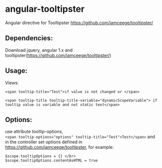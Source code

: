 # angular-tooltipster
Angular directive for Tooltipster https://github.com/iamceege/tooltipster/

## Dependencies:

Download jquery, angular 1.x and tooltipster(https://github.com/iamceege/tooltipster/)

## Usage:

Views:

```
<span tooltip-title="Test">if value is not changed or </span>
```
```
<span tooltip-title tooltip-title-variable="dynamicScopeVariable"> if tooltip value is variable and not static text</span>
```

## Options:

use attribute tooltip-options, </br>
```<span tooltip-options="options" tooltip-title="Test">Test</span>``` and </br>
in the controller set options defined in https://github.com/iamceege/tooltipster, for example:

```
$scope.tooltipOptions = {} </br>
$scope.tooltipOptions.contentAsHTML = true
```



